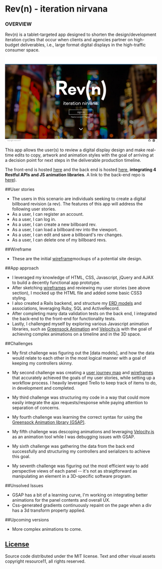 # Rev(n) - iteration nirvana

### OVERVIEW

Rev(n) is a tablet-targeted app designed to shorten the design/development iteration cycles that occur when clients and agencies partner on high-budget deliverables, i.e., large format digital displays in the high-traffic consumer space.

![Rev(n)](img/rev_n.png?raw=true "Rev(n) intro view")

This app allows the user(s) to review a digital display design and make real-time edits to copy, artwork and animation styles with the goal of arriving at a decision point for next steps in the deliverable production timeline.

The front-end is hosted [here](http://resource11.github.io/rev_n_frontend/) and the back end is hosted [here](https://stormy-oasis-7808.herokuapp.com/), **integrating 4 Restful APIs and JS animation libraries**. A link to the back-end repo is [here](https://github.com/resource11/rev_n_api)).


##User stories
* The users in this scenario are individuals seeking to create a digital billboard revision (a rev).
The features of this app will address the following user stories.
* As a user, I can register an account.
* As a user, I can log in.
* As a user, I can create a new billboard rev.
* As a user, I can load a billboard rev into the viewport.
* As a user, I can edit and save a billboard's rev changes.
* As a user, I can delete one of my billboard revs.


##Wireframe
* These are the initial [wireframe](https://www.dropbox.com/s/ffwctdr9jr7iwy1/rev_n_wireframes.pdf?dl=0)mockups of a potential site design.

##App approach
* I leveraged my knowledge of HTML, CSS, Javascript, jQuery and AJAX to build a decently functional app prototype.
* After sketching [wireframes](https://www.dropbox.com/s/ffwctdr9jr7iwy1/rev_n_wireframes.pdf?dl=0) and reviewing my user stories (see above section), I mocked up the HTML file and added some basic CSS3 styling.
* I also created a Rails backend, and structure my [ERD models](https://www.dropbox.com/s/gbybcpbelwhuv7t/Rev_n_ERD.png?dl=0) and associations, leveraging Ruby, SQL and ActiveRecord.
* After completing many data validation tests on the back end, I integrated the back-end to the front-end for functionality tests.
* Lastly, I challenged myself by exploring various Javascript animation libraries, such as [Greensock Animation](https://greensock.com/) and [Velocity.js](http://julian.com/research/velocity/) with the goal of achieving complex animations on a timeline and in the 3D space.

##Challenges
* My first challenge was figuring out the [data models], and how the data would relate to each other in the most logical manner with a goal of keeping my controllers skinny.
* My second challenge was creating a [user journey map](TBD) and [wireframes](https://www.dropbox.com/s/ffwctdr9jr7iwy1/rev_n_wireframes.pdf?dl=0) that accurately achieved the goals of my user stories, while setting up a workflow process. I heavily leveraged Trello to keep track of items to do, in development and completed.
* My third challenge was structuring my code in a way that could more easily integrate the ajax requests/response while paying attention to separation of concerns.
* My fourth challenge was learning the correct syntax for using the [Greensock Animation library (GSAP)](https://greensock.com/).
* My fifth challenge was descoping animations and leveraging [Velocity.js](http://julian.com/research/velocity/) as an animation tool while I was debugging issues with GSAP.
* My sixth challenge was gathering the data from the back end successfully and structuring my controllers and serializers to achieve this goal.

* My seventh challenge was figuring out the most efficient way to add perspective views of each panel -- it's not as straigtforward as manipulating an element in a 3D-specific software program.

##Unsolved Issues
* GSAP has a bit of a learning curve, I'm working on integrating better animations for the panel contents and overall UX.
* Css-generated gradients continuously repaint on the page when a div has a 3d transform property applied.

##Upcoming versions
* More complex animations to come.

[License](LICENSE)
------------------

Source code distributed under the MIT license. Text and other visual assets copyright resource11, all rights reserved.
